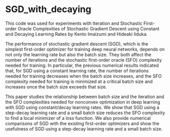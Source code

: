 # SGD_with_decaying
This code was used for experiments with Iteration and Stochastic First-order Oracle Complexities of Stochastic Gradient Descent using Constant and Decaying Learning Rates by Kento Imaizumi and Hideaki Iiduka.

The performance of stochastic gradient descent (SGD), which is the simplest first-order optimizer for training deep neural networks, depends on not only the learning rate but also the batch size. They both affect the number of iterations and the stochastic first-order oracle (SFO) complexity needed for training. In particular, the previous numerical results indicated that, for SGD using a constant learning rate, the number of iterations needed for training decreases when the batch size increases, and the SFO complexity needed for training is minimized at a critical batch size and increases once the batch size exceeds that size. 

This paper studies the relationship between batch size and the iteration and the SFO complexities needed for nonconvex optimization in deep learning with SGD using constant/decay learning rates. We show that SGD using a step-decay learning rate and a small batch size reduces the SFO complexity to find a local minimizer of a loss function. We also provide numerical comparisons of SGD with the existing first-order optimizers and show the usefulness of SGD using a step-decay learning rate and a small batch size.
